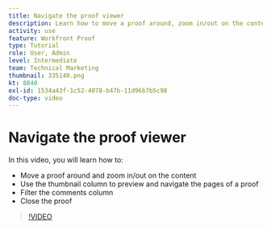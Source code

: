 ```yaml
---
title: Navigate the proof viewer
description: Learn how to move a proof around, zoom in/out on the content, use the thumbnail column, filter proof comments, and more in the [!DNL  Workfront] proofing viewer.
activity: use
feature: Workfront Proof
type: Tutorial
role: User, Admin
level: Intermediate
team: Technical Marketing
thumbnail: 335140.png
kt: 8840
exl-id: 1534a43f-1c52-4078-b47b-11d96b7b5c98
doc-type: video
---
```

# Navigate the proof viewer

In this video, you will learn how to:

* Move a proof around and zoom in/out on the content
* Use the thumbnail column to preview and navigate the pages of a proof
* Filter the comments column
* Close the proof

>[!VIDEO](https://video.tv.adobe.com/v/335140/?quality=12)

<!-- 
## Learn more
* Review a static proof
* Search within a proof
* Compare proofs
* Configure proofing viewer settings
* View the [!DNL Workfront] object associated with a proof
* Share a proof from the proofing viewer
* Print a proof summary within [!DNL Workfront]
-->
